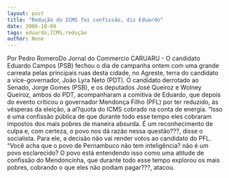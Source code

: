 ```yaml
---
layout: post
title: "Redução do ICMS foi confissão, diz Eduardo"
date: 2006-10-09
tags: eduardo,ICMS,redução
author: None
---
```

Por Pedro RomeroDo Jornal do Commercio
CARUARU - O candidato Eduardo Campos (PSB) fechou o dia de campanha ontem com uma grande carreata pelas principais ruas desta cidade, no Agreste, terra do candidato a vice-governador, João Lyra Neto (PDT). 
O candidato derrotado ao Senado, Jorge Gomes (PSB), e os deputados José Queiroz e Wolney Queiroz, ambos do PDT, acompanharam a comitiva de Eduardo, que depois do evento criticou o governador Mendonça Filho (PFL) por ter reduzido, às vésperas da eleição, a al?quota do ICMS cobrado na conta de energia. 
“Isso é uma confissão pública de que durante todo esse tempo eles cobraram impostos dos mais pobres de maneira absurda. É um reconhecimento de culpa e, com certeza, o povo nos dá razão nessa questão???, disse o socialista. Para ele, a decisão não vai render votos ao candidato do PFL. 
“Você acha que o povo de Pernambuco não tem inteligência? não é um povo esclarecido? O povo está entendendo isso como uma atitude de confissão do Mendoncinha, que durante todo esse tempo explorou os mais pobres, cobrando o que eles não podiam pagar???, atacou. 
